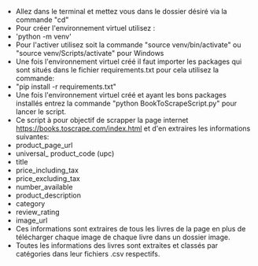 * Allez dans le terminal et mettez vous dans le dossier désiré via la commande "cd" 
* Pour créer l'environnement virtuel utilisez :
* 'python -m venv' 
* Pour l'activer utilisez soit la commande "source venv/bin/activate" ou "source venv/Scripts/activate" pour Windows
* Une fois l'environnement virtuel créé il faut importer les packages qui sont situés dans le fichier requirements.txt pour cela utilisez la commande:
* "pip install -r requirements.txt" 
* Une fois l'environnement virtuel créé et ayant les bons packages installés entrez la commande "python BookToScrapeScript.py" pour lancer le script.
* Ce script à pour objectif de scrapper la page internet https://books.toscrape.com/index.html et d'en extraires les informations suivantes:
* product_page_url
* universal_ product_code (upc)
* title
* price_including_tax
* price_excluding_tax
* number_available
* product_description
* category
* review_rating
* image_url
* Ces informations sont extraires de tous les livres de la page en plus de télécharger chaque image de chaque livre dans un dossier image.
* Toutes les informations des livres sont extraites et classés par catégories dans leur fichiers .csv respectifs.
